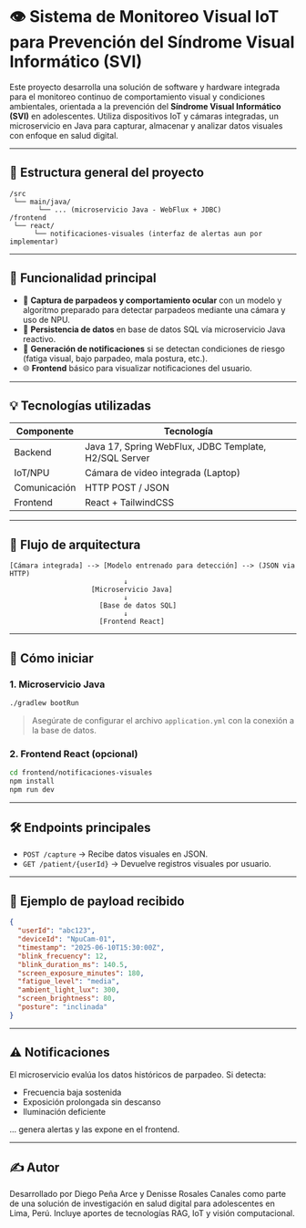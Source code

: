 # 👁️ Sistema de Monitoreo Visual IoT para Prevención del Síndrome Visual Informático (SVI)

Este proyecto desarrolla una solución de software y hardware integrada para el monitoreo continuo de comportamiento visual y condiciones ambientales, orientada a la prevención del **Síndrome Visual Informático (SVI)** en adolescentes. Utiliza dispositivos IoT y cámaras integradas, un microservicio en Java para capturar, almacenar y analizar datos visuales con enfoque en salud digital.

---

## 📆 Estructura general del proyecto

```
/src
 └── main/java/
       └── ... (microservicio Java - WebFlux + JDBC)
/frontend
 └── react/
      └── notificaciones-visuales (interfaz de alertas aun por implementar)
```

---

## 🧠 Funcionalidad principal

* 📸 **Captura de parpadeos y comportamiento ocular** con un modelo y algoritmo preparado para detectar parpadeos mediante una cámara y uso de NPU.
* 🧳️ **Persistencia de datos** en base de datos SQL vía microservicio Java reactivo.
* 🔔 **Generación de notificaciones** si se detectan condiciones de riesgo (fatiga visual, bajo parpadeo, mala postura, etc.).
* 🌐 **Frontend** básico para visualizar notificaciones del usuario.

---

## 💡 Tecnologías utilizadas

| Componente           | Tecnología                                            |
| -------------------- | ----------------------------------------------------- |
| Backend              | Java 17, Spring WebFlux, JDBC Template, H2/SQL Server |
| IoT/NPU              | Cámara de video integrada (Laptop)                    |
| Comunicación         | HTTP POST / JSON                                      |
| Frontend             | React + TailwindCSS                                   |

---

## 📡 Flujo de arquitectura

```
[Cámara integrada] --> [Modelo entrenado para detección] --> (JSON via HTTP)
                            ↓
                    [Microservicio Java]
                            ↓
                      [Base de datos SQL]
                            ↓
                      [Frontend React]
```

---

## 🚀 Cómo iniciar

### 1. Microservicio Java

```bash
./gradlew bootRun
```

> Asegúrate de configurar el archivo `application.yml` con la conexión a la base de datos.

### 2. Frontend React (opcional)

```bash
cd frontend/notificaciones-visuales
npm install
npm run dev
```

---

## 🛠️ Endpoints principales

* `POST /capture` → Recibe datos visuales en JSON.
* `GET /patient/{userId}` → Devuelve registros visuales por usuario.
---

## 💪 Ejemplo de payload recibido

```json
{
  "userId": "abc123",
  "deviceId": "NpuCam-01",
  "timestamp": "2025-06-10T15:30:00Z",
  "blink_frecuency": 12,
  "blink_duration_ms": 140.5,
  "screen_exposure_minutes": 180,
  "fatigue_level": "media",
  "ambient_light_lux": 300,
  "screen_brightness": 80,
  "posture": "inclinada"
}
```

---

## ⚠️ Notificaciones

El microservicio evalúa los datos históricos de parpadeo. Si detecta:

* Frecuencia baja sostenida
* Exposición prolongada sin descanso
* Iluminación deficiente

... genera alertas y las expone en el frontend.

---

## ✍️ Autor

Desarrollado por Diego Peña Arce y Denisse Rosales Canales como parte de una solución de investigación en salud digital para adolescentes en Lima, Perú.
Incluye aportes de tecnologías RAG, IoT y visión computacional.
